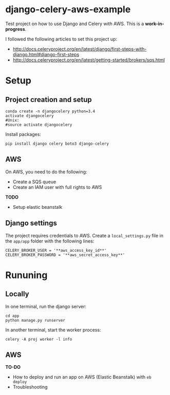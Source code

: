 # django-celery-aws-example
Test project on how to use Django and Celery with AWS. This is a **work-in-progress**.

I followed the following articles to set this project up:

* http://docs.celeryproject.org/en/latest/django/first-steps-with-django.html#django-first-steps
* http://docs.celeryproject.org/en/latest/getting-started/brokers/sqs.html

# Setup
## Project creation and setup
```
conda create -n djangocelery python=3.4
activate djangocelery
#Unix:
#source activate djangocelery
```

Install packages: 

```
pip install django celery boto3 django-celery
```

## AWS

On AWS, you need to do the following:

* Create a SQS queue
* Create an IAM user with full rights to AWS

**TODO**

* Setup elastic beanstalk

## Django settings

The project requires credentials to AWS. Create a `local_settings.py` file in the `app/app` folder with the following lines:

```
CELERY_BROKER_USER = '**aws_access_key_id**' 
CELERY_BROKER_PASSWORD = '**aws_secret_access_key**'
```

# Rununing
## Locally
In one terminal, run the django server:

```
cd app
python manage.py runserver
```

In another terminal, start the worker process:

```
celery -A proj worker -l info
```

## AWS

**TO-DO**

* How to deploy and run an app on AWS (Elastic Beanstalk) with `eb deploy`
* Troubleshooting
